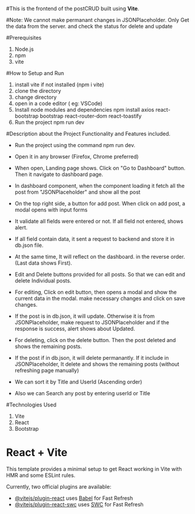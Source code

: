 #This is the frontend of the postCRUD built using **Vite**.

#Note: We cannot make permanant changes in JSONPlaceholder. Only Get the data from the server. and check the status for delete and update

#Prerequisites
  1. Node.js
  2. npm
  3. vite

#How to Setup and Run
  1. install vite if not installed (npm i vite)
  2. clone the directory
  3. change directory
  4. open in a code editor ( eg: VSCode)
  5. Install node modules and dependencies
       npm install axios react-bootstrap bootstrap react-router-dom react-toastify
  6. Run the project
       npm run dev

#Description about the Project Functionality and Features included.
  - Run the project using the command npm run dev.
  - Open it in any browser (Firefox, Chrome preferred)
  - When open, Landing page shows. Click on "Go to Dashboard" button. Then it navigate to dashboard page.
  - In dashboard component, when the component loading it fetch all the post from "JSONPlaceholder" and show all the post
  - On the top right side, a button for add post. When click on add post, a modal opens with input forms
  - It validate all fields were entered or not. If all field not entered, shows alert.
  - If all field contain data, it sent a request to backend and store it in db.json file.
  - At the same time, It will reflect on the dashboard. in the reverse order. (Last data shows First).
  - Edit and Delete buttons provided for all posts. So that we can edit and delete Individual posts.
    
  - For editing, Click on edit button, then opens a modal and show the current data in the modal. make necessary changes and click on save changes.
  - If the post is in db.json, it will update. Otherwise it is from JSONPlaceholder, make request to JSONPlaceholder and if the response is success, alert shows about Updated.

  - For deleting, click on the delete button. Then the post deleted and shows the remaining posts.
  - If the post if in db.json, it will delete permanantly. If it include in JSONPlaceholder, It delete and shows the remaining posts (without refreshing page manually)

  - We can sort it by Title and UserId (Ascending order)
  - Also we can Search any post by entering userId or Title

#Technologies Used
  1. Vite
  2. React
  3. Bootstrap

# React + Vite

This template provides a minimal setup to get React working in Vite with HMR and some ESLint rules.

Currently, two official plugins are available:

- [@vitejs/plugin-react](https://github.com/vitejs/vite-plugin-react/blob/main/packages/plugin-react/README.md) uses [Babel](https://babeljs.io/) for Fast Refresh
- [@vitejs/plugin-react-swc](https://github.com/vitejs/vite-plugin-react-swc) uses [SWC](https://swc.rs/) for Fast Refresh
